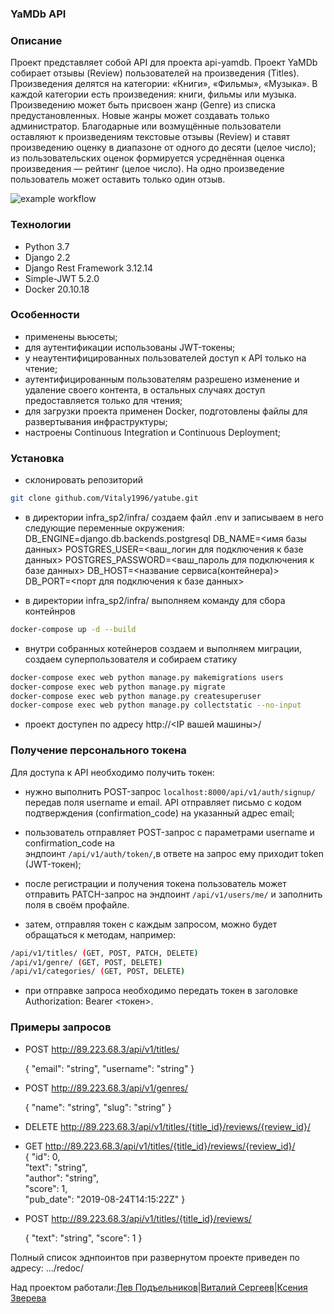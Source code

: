 ### YaMDb API
### Описание
Проект представляет собой API для проекта api-yamdb.
Проект YaMDb собирает отзывы (Review) пользователей на произведения (Titles). Произведения делятся на категории: «Книги», «Фильмы», «Музыка». 
В каждой категории есть произведения: книги, фильмы или музыка. Произведению может быть присвоен жанр (Genre) из списка предустановленных. Новые жанры может создавать только администратор. Благодарные или возмущённые пользователи оставляют к произведениям текстовые отзывы (Review) и ставят произведению оценку в диапазоне от одного до десяти (целое число); из пользовательских оценок формируется усреднённая оценка произведения — рейтинг (целое число). На одно произведение пользователь может оставить только один отзыв.

![example workflow](https://github.com/Vitaly1996/yamdb_final/actions/workflows/yamdb_workflow.yml/badge.svg)

### Технологии
- Python 3.7
- Django 2.2
- Django Rest Framework 3.12.14
- Simple-JWT 5.2.0
- Docker 20.10.18


### Особенности
- применены вьюсеты;
- для аутентификации использованы JWT-токены;
- у неаутентифицированных пользователей доступ к API только на чтение;
- аутентифицированным пользователям разрешено изменение и удаление своего контента, в остальных случаях доступ предоставляется только для чтения;
- для загрузки проекта применен Docker, подготовлены файлы для развертывания инфраструктуры;
- настроены Continuous Integration и Continuous Deployment;

### Установка
- склонировать репозиторий
```sh
git clone github.com/Vitaly1996/yatube.git
```
- в директории infra_sp2/infra/ создаем файл .env и записываем в него следующие переменные окружения:
  DB_ENGINE=django.db.backends.postgresql
  DB_NAME=<имя базы данных>
  POSTGRES_USER=<ваш_логин для подключения к базе данных>
  POSTGRES_PASSWORD=<ваш_пароль для подключения к базе данных>
  DB_HOST=<название сервиса(контейнера)>
  DB_PORT=<порт для подключения к базе данных>

- в директории infra_sp2/infra/ выполняем команду для сбора контейнров 
```sh
docker-compose up -d --build
```

- внутри собранных котейнеров создаем и выполняем миграции, создаем суперпользователя и собираем статику
```sh
docker-compose exec web python manage.py makemigrations users
docker-compose exec web python manage.py migrate
docker-compose exec web python manage.py createsuperuser
docker-compose exec web python manage.py collectstatic --no-input
```

- проект доступен по адресу http://<IP вашей машины>/
### Получение персонального токена
Для доступа к API необходимо получить токен: 
- нужно выполнить POST-запрос ```localhost:8000/api/v1/auth/signup/``` передав поля username и email.
API отправляет письмо с кодом подтверждения (confirmation_code) на указанный адрес email;

- пользователь отправляет POST-запрос с параметрами username и confirmation_code на  
эндпоинт ```/api/v1/auth/token/```,в ответе на запрос ему приходит token (JWT-токен);

- после регистрации и получения токена пользователь может отправить PATCH-запрос 
на эндпоинт ```/api/v1/users/me/``` и заполнить поля в своём профайле.

- затем, отправляя токен с каждым запросом, можно будет обращаться к методам, например: 
```sh
/api/v1/titles/ (GET, POST, PATCH, DELETE)    
/api/v1/genre/ (GET, POST, DELETE)    
/api/v1/categories/ (GET, POST, DELETE)    
```

- при отправке запроса необходимо передать токен в заголовке Authorization: Bearer <токен>.

### Примеры запросов
  - POST   http://89.223.68.3/api/v1/titles/   

    {
      "email": "string",
      "username": "string"
    }

  - POST   http://89.223.68.3/api/v1/genres/
  
    {
      "name": "string",
      "slug": "string"
    }

  - DELETE http://89.223.68.3/api/v1/titles/{title_id}/reviews/{review_id}/ 
  
  - GET    http://89.223.68.3/api/v1/titles/{title_id}/reviews/{review_id}/    
    {
      "id": 0,    
      "text": "string",    
      "author": "string",    
      "score": 1,    
      "pub_date": "2019-08-24T14:15:22Z"
    }     
    
  - POST   http://89.223.68.3/api/v1/titles/{title_id}/reviews/
    
    {
      "text": "string",
      "score": 1
    }
    
Полный список эднпоинтов при развернутом проекте приведен по адресу: .../redoc/

Над проектом работали:[Лев Подъельников](https://github.com/podlev)|[Виталий Сергеев](https://github.com/Vitaly1996)|[Ксения Зверева](https://github.com/Ksenia175)

